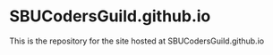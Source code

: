 SBUCodersGuild.github.io
========================

This is the repository for the site hosted at SBUCodersGuild.github.io

